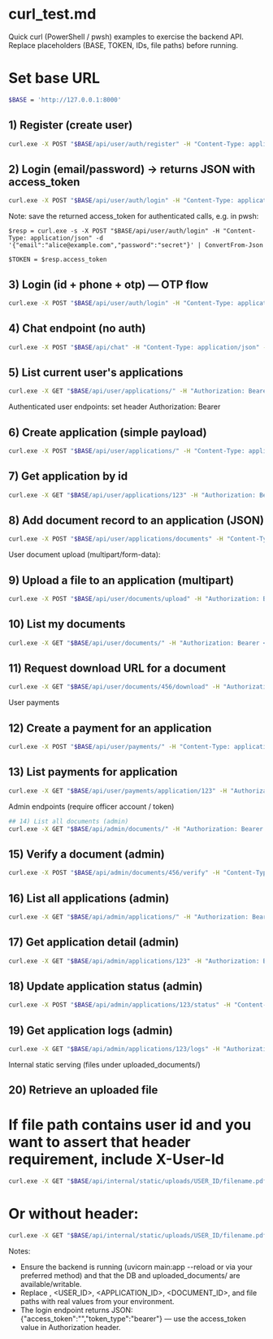 # curl_test.md

Quick curl (PowerShell / pwsh) examples to exercise the backend API. Replace placeholders (BASE, TOKEN, IDs, file paths) before running.

# Set base URL
```bash
$BASE = 'http://127.0.0.1:8000'
```


## 1) Register (create user)
```bash
curl.exe -X POST "$BASE/api/user/auth/register" -H "Content-Type: application/json" -d '{"full_name":"Alice Example","nic_number":"NIC123456","email":"alice@example.com","password":"secret","phone_number":"0712345678","registration_office":"Central Office"}'
```

## 2) Login (email/password) -> returns JSON with access_token
```bash
curl.exe -X POST "$BASE/api/user/auth/login" -H "Content-Type: application/json" -d '{"email":"alice@example.com","password":"secret"}'
```

Note: save the returned access_token for authenticated calls, e.g. in pwsh:

```
$resp = curl.exe -s -X POST "$BASE/api/user/auth/login" -H "Content-Type: application/json" -d '{"email":"alice@example.com","password":"secret"}' | ConvertFrom-Json
```
```
$TOKEN = $resp.access_token
```

## 3) Login (id + phone + otp) — OTP flow
```bash
curl.exe -X POST "$BASE/api/user/auth/login" -H "Content-Type: application/json" -d '{"id":"NIC123456","phone":"0712345678","otp":"123456"}'
```


## 4) Chat endpoint (no auth)
```bash
curl.exe -X POST "$BASE/api/chat" -H "Content-Type: application/json" -d '{"user":"Hello backend"}'
```

## 5) List current user's applications
```bash
curl.exe -X GET "$BASE/api/user/applications/" -H "Authorization: Bearer <TOKEN>"
```
Authenticated user endpoints: set header Authorization: Bearer <TOKEN>

## 6) Create application (simple payload)
```bash
curl.exe -X POST "$BASE/api/user/applications/" -H "Content-Type: application/json" -H "Authorization: Bearer <TOKEN>" -d '{"service_id":1,"reference_number":"REF-001"}'
```

## 7) Get application by id
```bash
curl.exe -X GET "$BASE/api/user/applications/123" -H "Authorization: Bearer <TOKEN>"
```

## 8) Add document record to an application (JSON)
```bash
curl.exe -X POST "$BASE/api/user/applications/documents" -H "Content-Type: application/json" -H "Authorization: Bearer <TOKEN>" -d '{"application_id":123,"document_type":"Current Title Deed","file_name":"deed.pdf","file_path":"applications/123/deed.pdf"}'
```


User document upload (multipart/form-data):

## 9) Upload a file to an application (multipart)
```bash
curl.exe -X POST "$BASE/api/user/documents/upload" -H "Authorization: Bearer <TOKEN>" -F "application_id=123" -F "document_type=Current Title Deed" -F "file=@C:\path\to\file.pdf"
```
## 10) List my documents
```bash
curl.exe -X GET "$BASE/api/user/documents/" -H "Authorization: Bearer <TOKEN>"
```

## 11) Request download URL for a document
```bash
curl.exe -X GET "$BASE/api/user/documents/456/download" -H "Authorization: Bearer <TOKEN>"
```


User payments

## 12) Create a payment for an application
```bash
curl.exe -X POST "$BASE/api/user/payments/" -H "Content-Type: application/json" -H "Authorization: Bearer <TOKEN>" -d '{"application_id":123,"amount":5000,"method":"card","reference":"PAY-001"}'
```

## 13) List payments for application
```bash
curl.exe -X GET "$BASE/api/user/payments/application/123" -H "Authorization: Bearer <TOKEN>"
```


Admin endpoints (require officer account / token)
```bash
## 14) List all documents (admin)
curl.exe -X GET "$BASE/api/admin/documents/" -H "Authorization: Bearer <TOKEN>"
```

## 15) Verify a document (admin)
```bash
curl.exe -X POST "$BASE/api/admin/documents/456/verify" -H "Content-Type: application/json" -H "Authorization: Bearer <TOKEN>" -d '{"verification_status":"verified","remarks":"OK"}' -v
```
## 16) List all applications (admin)
```bash
curl.exe -X GET "$BASE/api/admin/applications/" -H "Authorization: Bearer <TOKEN>"
```

## 17) Get application detail (admin)
```bash
curl.exe -X GET "$BASE/api/admin/applications/123" -H "Authorization: Bearer <TOKEN>"
```

## 18) Update application status (admin)
```bash
curl.exe -X POST "$BASE/api/admin/applications/123/status" -H "Content-Type: application/json" -H "Authorization: Bearer <TOKEN>" -d '{"status_id":2,"remarks":"Approved"}'
```

## 19) Get application logs (admin)
```bash
curl.exe -X GET "$BASE/api/admin/applications/123/logs" -H "Authorization: Bearer <TOKEN>"
```


Internal static serving (files under uploaded_documents/)

## 20) Retrieve an uploaded file
# If file path contains user id and you want to assert that header requirement, include X-User-Id
```bash
curl.exe -X GET "$BASE/api/internal/static/uploads/USER_ID/filename.pdf" -H "X-User-Id: <USER_ID>"
```

# Or without header:
```bash
curl.exe -X GET "$BASE/api/internal/static/uploads/USER_ID/filename.pdf"
```

Notes:
- Ensure the backend is running (uvicorn main:app --reload or via your preferred method) and that the DB and uploaded_documents/ are available/writable.
- Replace <TOKEN>, <USER_ID>, <APPLICATION_ID>, <DOCUMENT_ID>, and file paths with real values from your environment.
- The login endpoint returns JSON: {"access_token":"<TOKEN>","token_type":"bearer"} — use the access_token value in Authorization header.

